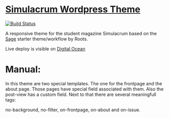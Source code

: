 # [Simulacrum Wordpress Theme](https://www.simulacrum.nl/)
[![Build Status](https://travis-ci.org/simulacrum-amsterdam/simulacrum-sage.svg)](https://travis-ci.org/simulacrum-amsterdam/simulacrum-sage)

A responsive theme for the student magazine Simulacrum based on the [Sage](https://github.com/Roots/sage) starter theme/workflow by Roots.

Live deploy is visible on [Digital Ocean](http://http://95.85.1.182/)


# Manual:

In this theme are two special templates. The one for the frontpage and the about page. Those pages have special field associated with them. Also the post-view has a custom field. Next to that there are several meaningfull tags:

no-background, no-filter, on-frontpage, on-about and on-issue.